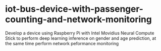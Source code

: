 # iot-bus-device-with-passenger-counting-and-network-monitoring
Develop a device using Raspberry Pi with Intel Movidius Neural Compute Stick to perform deep learning inference on gender and age prediction, at the same time perform network peformance monitoring
